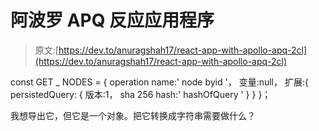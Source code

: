 # 阿波罗 APQ 反应应用程序

> 原文:[https://dev.to/anuragshah17/react-app-with-apollo-apq-2cl](https://dev.to/anuragshah17/react-app-with-apollo-apq-2cl)

const GET _ NODES = {
operation name:' node byid '，
变量:null，
扩展:{
persistedQuery: {
版本:1，
sha 256 hash:' hashOfQuery '
}
}
}；

我想导出它，但它是一个对象。把它转换成字符串需要做什么？